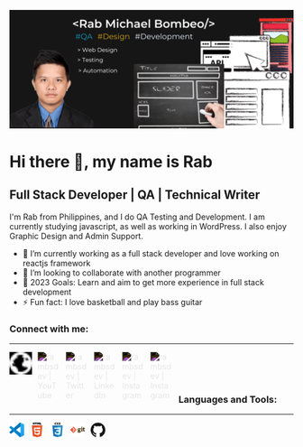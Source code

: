 ![QA Engineer | Developer](https://github.com/micrabom/micrabom/blob/main/Github%20Banner%202.png?raw=true)

# Hi there 👋, my name is Rab
## Full Stack Developer | QA | Technical Writer


I'm Rab from Philippines, and I do QA Testing and Development. I am currently studying javascript, as well as working in WordPress. I also enjoy Graphic Design and Admin Support.




- 🌱 I’m currently working as a full stack developer and love working on reactjs framework
- 👯 I’m looking to collaborate with another programmer
- 🥅 2023 Goals: Learn and aim to get more experience in full stack development
- ⚡ Fun fact: I love basketball and play bass guitar

### Connect with me:
___

[<img align="left" alt="rambsdev.netlify.com" width="40px" style="margin-right: 10px; filter: invert(100%);" src="https://raw.githubusercontent.com/iconic/open-iconic/master/svg/globe.svg" />][website] 
[<img align="left" alt="rambsdev | YouTube" width="40px" style="margin-right: 10px; filter: invert(100%);" src="https://cdn.jsdelivr.net/npm/simple-icons@v3/icons/youtube.svg" />][youtube] 
[<img align="left" alt="rambsdev | Twitter" width="40px" style="margin-right: 10px; filter: invert(100%);" src="https://cdn.jsdelivr.net/npm/simple-icons@v3/icons/twitter.svg" />][twitter]
[<img align="left" alt="rambsdev | LinkedIn" width="40px" style="margin-right: 10px; filter: invert(100%);" src="https://cdn.jsdelivr.net/npm/simple-icons@v3/icons/linkedin.svg" />][linkedin]
[<img align="left" alt="rambsdev | Instagram" width="40px" style="margin-right: 10px; filter: invert(100%);" src="https://cdn.jsdelivr.net/npm/simple-icons@v3/icons/instagram.svg" />][instagram]
[<img align="left" alt="rambsdev | Instagram" width="40px" style="margin-right: 10px; filter: invert(100%);" src="https://cdn.jsdelivr.net/npm/simple-icons@v3/icons/facebook.svg" />][facebook]

<br />
<br />
<br>

### Languages and Tools:

___

<img align="left" alt="Visual Studio Code" width="26px" style="margin-right: 10px;" src="https://raw.githubusercontent.com/github/explore/80688e429a7d4ef2fca1e82350fe8e3517d3494d/topics/visual-studio-code/visual-studio-code.png" />
<img align="left" alt="HTML5" width="26px" style="margin-right: 10px;" src="https://raw.githubusercontent.com/github/explore/80688e429a7d4ef2fca1e82350fe8e3517d3494d/topics/html/html.png" />
<img align="left" alt="CSS3" width="26px" style="margin-right: 10px;" src="https://raw.githubusercontent.com/github/explore/80688e429a7d4ef2fca1e82350fe8e3517d3494d/topics/css/css.png" />
<img align="left" alt="Git" width="26px" style="margin-right: 10px;" src="https://raw.githubusercontent.com/github/explore/80688e429a7d4ef2fca1e82350fe8e3517d3494d/topics/git/git.png" />
<img align="left" alt="GitHub" width="26px" style="margin-right: 10px;" src="https://raw.githubusercontent.com/github/explore/78df643247d429f6cc873026c0622819ad797942/topics/github/github.png" />





[website]: https://bit.ly/RambsWebPage
[twitter]: https://twitter.com/rambsdev
[youtube]: https://www.youtube.com/@rambsdev
[instagram]: https://instagram.com/rambsinteractive
[linkedin]: https://www.instagram.com/devrambs/
[facebook]: https://www.facebook.com/rambsdev
